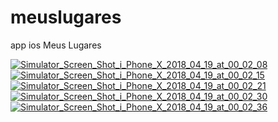# meuslugares
app ios Meus Lugares </br>


<a href="https://ibb.co/mORcb7"><img src="https://thumb.ibb.co/mORcb7/Simulator_Screen_Shot_i_Phone_X_2018_04_19_at_00_02_08.png" alt="Simulator_Screen_Shot_i_Phone_X_2018_04_19_at_00_02_08" border="0"></a> <a href="https://ibb.co/gCTC9S"><img src="https://thumb.ibb.co/gCTC9S/Simulator_Screen_Shot_i_Phone_X_2018_04_19_at_00_02_15.png" alt="Simulator_Screen_Shot_i_Phone_X_2018_04_19_at_00_02_15" border="0"></a> <a href="https://ibb.co/cZBzpS"><img src="https://thumb.ibb.co/cZBzpS/Simulator_Screen_Shot_i_Phone_X_2018_04_19_at_00_02_21.png" alt="Simulator_Screen_Shot_i_Phone_X_2018_04_19_at_00_02_21" border="0"></a> <a href="https://ibb.co/kwKkUS"><img src="https://thumb.ibb.co/kwKkUS/Simulator_Screen_Shot_i_Phone_X_2018_04_19_at_00_02_30.png" alt="Simulator_Screen_Shot_i_Phone_X_2018_04_19_at_00_02_30" border="0"></a> <a href="https://ibb.co/ji5EOn"><img src="https://thumb.ibb.co/ji5EOn/Simulator_Screen_Shot_i_Phone_X_2018_04_19_at_00_02_36.png" alt="Simulator_Screen_Shot_i_Phone_X_2018_04_19_at_00_02_36" border="0"></a>

